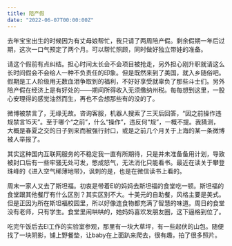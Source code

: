 ```yaml
---
title: 陪产假
date: "2022-06-07T00:00:00Z"
---
```


去年宝宝出生的时候因为有丈母娘帮忙，我只请了两周陪产假。剩余假期一年后过期，这次一口气预定了两个月。可以帮忙照顾，同时做好独立带娃的准备。

请这个假前有点纠结。担心时间太长会不会项目被抢走，另外担心刚升职就请这么长时间假会不会给人一种不负责任的印象。但是既然来到了美国，就入乡随俗吧。假期是工人阶级用无数血泪争取到的福利，不好好享受就辜负了那些斗士们。另外陪产假在经济上是有好处的——期间所得收入无须缴纳州税。每每想到这里，一股心安理得的感觉油然而生，再也不会想那些有的没的了。

微博被禁言了，无缘无故。咨询客服，机器人搜索了三天后回答，“因之前操作违规禁言15天”。至于哪个“之前”，什么“操作”，违反何“规”，一概不提。我猜测，大概是春夏之交的日子到来而被强行封口，或是之前几个月关于上海的某一条微博被人举报了。

其实这种国内互联网服务的不稳定我一直有所期待，只是并未准备备用计划，导致被封口后有一些牢骚无处可发，憋成怒气，无法消化只能看书。最近在读关于攀登珠峰的《进入空气稀薄地带》，讽刺的是，也是在微信读书上看的。

周末一家人又去了斯坦福。初衷是带着El的妈妈去斯坦福的食堂吃一顿。斯坦福的食堂跟其他餐厅有什么区别？其实区别不大。十美元的自助餐，风格主要是美式。但是正因为所在斯坦福校园里，所以好像连食物都充满了智慧的味道。周日的食堂没有老师，只有学生。食堂里闹哄哄的，她妈妈喜欢发朋友圈，这下逼格到位了。

吃完午饭后去El工作的实验室参观，那里有一块大草坪，有一些起伏的山包。随便找了一块阴影，铺上野餐垫，让baby在上面趴来爬去，很有趣，拍了很多照片。